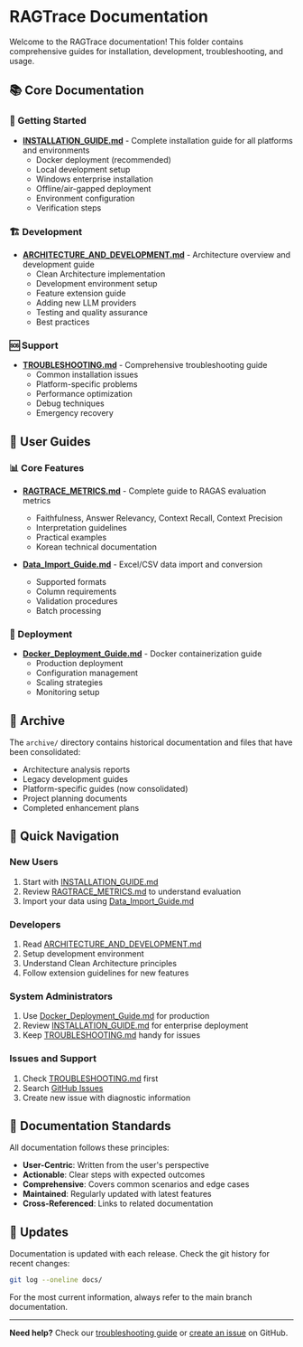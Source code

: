 # RAGTrace Documentation

Welcome to the RAGTrace documentation! This folder contains comprehensive guides for installation, development, troubleshooting, and usage.

## 📚 Core Documentation

### 🚀 Getting Started
- **[INSTALLATION_GUIDE.md](INSTALLATION_GUIDE.md)** - Complete installation guide for all platforms and environments
  - Docker deployment (recommended)
  - Local development setup
  - Windows enterprise installation
  - Offline/air-gapped deployment
  - Environment configuration
  - Verification steps

### 🏗️ Development
- **[ARCHITECTURE_AND_DEVELOPMENT.md](ARCHITECTURE_AND_DEVELOPMENT.md)** - Architecture overview and development guide
  - Clean Architecture implementation
  - Development environment setup
  - Feature extension guide
  - Adding new LLM providers
  - Testing and quality assurance
  - Best practices

### 🆘 Support
- **[TROUBLESHOOTING.md](TROUBLESHOOTING.md)** - Comprehensive troubleshooting guide
  - Common installation issues
  - Platform-specific problems
  - Performance optimization
  - Debug techniques
  - Emergency recovery

## 📖 User Guides

### 📊 Core Features
- **[RAGTRACE_METRICS.md](RAGTRACE_METRICS.md)** - Complete guide to RAGAS evaluation metrics
  - Faithfulness, Answer Relevancy, Context Recall, Context Precision
  - Interpretation guidelines
  - Practical examples
  - Korean technical documentation

- **[Data_Import_Guide.md](Data_Import_Guide.md)** - Excel/CSV data import and conversion
  - Supported formats
  - Column requirements
  - Validation procedures
  - Batch processing

### 🐳 Deployment
- **[Docker_Deployment_Guide.md](Docker_Deployment_Guide.md)** - Docker containerization guide
  - Production deployment
  - Configuration management
  - Scaling strategies
  - Monitoring setup

## 📂 Archive

The `archive/` directory contains historical documentation and files that have been consolidated:

- Architecture analysis reports
- Legacy development guides
- Platform-specific guides (now consolidated)
- Project planning documents
- Completed enhancement plans

## 🎯 Quick Navigation

### New Users
1. Start with [INSTALLATION_GUIDE.md](INSTALLATION_GUIDE.md)
2. Review [RAGTRACE_METRICS.md](RAGTRACE_METRICS.md) to understand evaluation
3. Import your data using [Data_Import_Guide.md](Data_Import_Guide.md)

### Developers
1. Read [ARCHITECTURE_AND_DEVELOPMENT.md](ARCHITECTURE_AND_DEVELOPMENT.md)
2. Setup development environment
3. Understand Clean Architecture principles
4. Follow extension guidelines for new features

### System Administrators
1. Use [Docker_Deployment_Guide.md](Docker_Deployment_Guide.md) for production
2. Review [INSTALLATION_GUIDE.md](INSTALLATION_GUIDE.md) for enterprise deployment
3. Keep [TROUBLESHOOTING.md](TROUBLESHOOTING.md) handy for issues

### Issues and Support
1. Check [TROUBLESHOOTING.md](TROUBLESHOOTING.md) first
2. Search [GitHub Issues](https://github.com/ntts9990/RAGTrace/issues)
3. Create new issue with diagnostic information

## 📝 Documentation Standards

All documentation follows these principles:

- **User-Centric**: Written from the user's perspective
- **Actionable**: Clear steps with expected outcomes
- **Comprehensive**: Covers common scenarios and edge cases
- **Maintained**: Regularly updated with latest features
- **Cross-Referenced**: Links to related documentation

## 🔄 Updates

Documentation is updated with each release. Check the git history for recent changes:

```bash
git log --oneline docs/
```

For the most current information, always refer to the main branch documentation.

---

**Need help?** Check our [troubleshooting guide](TROUBLESHOOTING.md) or [create an issue](https://github.com/ntts9990/RAGTrace/issues) on GitHub.